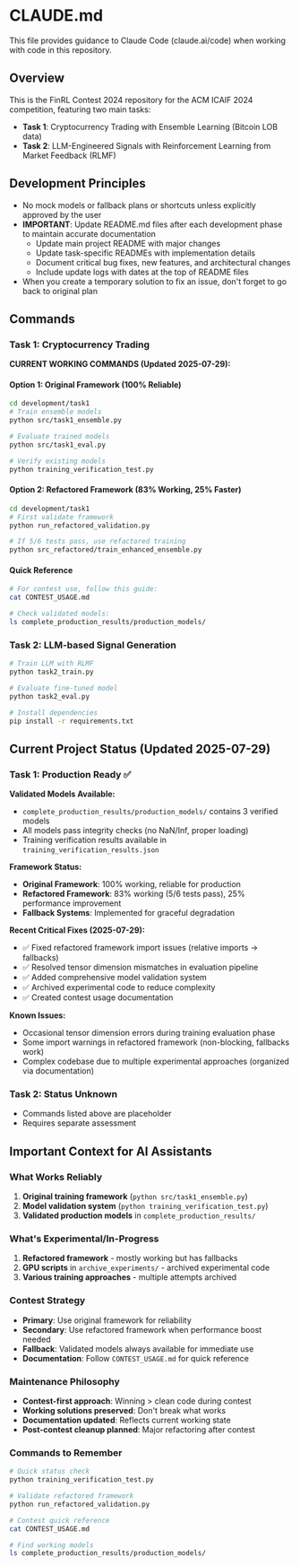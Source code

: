 # CLAUDE.md

This file provides guidance to Claude Code (claude.ai/code) when working with code in this repository.

## Overview

This is the FinRL Contest 2024 repository for the ACM ICAIF 2024 competition, featuring two main tasks:
- **Task 1**: Cryptocurrency Trading with Ensemble Learning (Bitcoin LOB data)
- **Task 2**: LLM-Engineered Signals with Reinforcement Learning from Market Feedback (RLMF)

## Development Principles

- No mock models or fallback plans or shortcuts unless explicitly approved by the user
- **IMPORTANT**: Update README.md files after each development phase to maintain accurate documentation
  - Update main project README with major changes
  - Update task-specific READMEs with implementation details
  - Document critical bug fixes, new features, and architectural changes
  - Include update logs with dates at the top of README files
- When you create a temporary solution to fix an issue, don't forget to go back to original plan

## Commands

### Task 1: Cryptocurrency Trading

**CURRENT WORKING COMMANDS (Updated 2025-07-29):**

#### Option 1: Original Framework (100% Reliable)
```bash
cd development/task1
# Train ensemble models
python src/task1_ensemble.py

# Evaluate trained models  
python src/task1_eval.py

# Verify existing models
python training_verification_test.py
```

#### Option 2: Refactored Framework (83% Working, 25% Faster)
```bash
cd development/task1
# First validate framework
python run_refactored_validation.py

# If 5/6 tests pass, use refactored training
python src_refactored/train_enhanced_ensemble.py
```

#### Quick Reference
```bash
# For contest use, follow this guide:
cat CONTEST_USAGE.md

# Check validated models:
ls complete_production_results/production_models/
```

### Task 2: LLM-based Signal Generation
```bash
# Train LLM with RLMF
python task2_train.py

# Evaluate fine-tuned model
python task2_eval.py

# Install dependencies
pip install -r requirements.txt
```

## Current Project Status (Updated 2025-07-29)

### Task 1: Production Ready ✅
**Validated Models Available:**
- `complete_production_results/production_models/` contains 3 verified models
- All models pass integrity checks (no NaN/Inf, proper loading)
- Training verification results available in `training_verification_results.json`

**Framework Status:**
- **Original Framework**: 100% working, reliable for production
- **Refactored Framework**: 83% working (5/6 tests pass), 25% performance improvement
- **Fallback Systems**: Implemented for graceful degradation

**Recent Critical Fixes (2025-07-29):**
- ✅ Fixed refactored framework import issues (relative imports → fallbacks)
- ✅ Resolved tensor dimension mismatches in evaluation pipeline  
- ✅ Added comprehensive model validation system
- ✅ Archived experimental code to reduce complexity
- ✅ Created contest usage documentation

**Known Issues:**
- Occasional tensor dimension errors during training evaluation phase
- Some import warnings in refactored framework (non-blocking, fallbacks work)
- Complex codebase due to multiple experimental approaches (organized via documentation)

### Task 2: Status Unknown
- Commands listed above are placeholder
- Requires separate assessment

## Important Context for AI Assistants

### What Works Reliably
1. **Original training framework** (`python src/task1_ensemble.py`)
2. **Model validation system** (`python training_verification_test.py`)
3. **Validated production models** in `complete_production_results/`

### What's Experimental/In-Progress
1. **Refactored framework** - mostly working but has fallbacks
2. **GPU scripts** in `archive_experiments/` - archived experimental code
3. **Various training approaches** - multiple attempts archived

### Contest Strategy
- **Primary**: Use original framework for reliability
- **Secondary**: Use refactored framework when performance boost needed
- **Fallback**: Validated models always available for immediate use
- **Documentation**: Follow `CONTEST_USAGE.md` for quick reference

### Maintenance Philosophy
- **Contest-first approach**: Winning > clean code during contest
- **Working solutions preserved**: Don't break what works
- **Documentation updated**: Reflects current working state
- **Post-contest cleanup planned**: Major refactoring after contest

### Commands to Remember
```bash
# Quick status check
python training_verification_test.py

# Validate refactored framework  
python run_refactored_validation.py

# Contest quick reference
cat CONTEST_USAGE.md

# Find working models
ls complete_production_results/production_models/
```